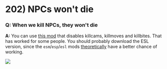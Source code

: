 # 202) NPCs won't die

### Q: When we kill NPCs, they won't die

**A:** You can use [this mod](https://www.nexusmods.com/skyrimspecialedition/mods/13395) that disables killcams, killmoves and killbites. That has worked for some people. You should probably download the ESL version, since the `esm`/`esp`/`esl` mods [theoretically](https://shx.is/5BnIBau51.png) have a better chance of working.

![](https://shx.is/5BnHLZLYf.png)
